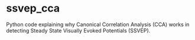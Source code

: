 # ssvep_cca
Python code explaining why Canonical Correlation Analysis (CCA) works in detecting Steady State Visually Evoked Potentials (SSVEP).
